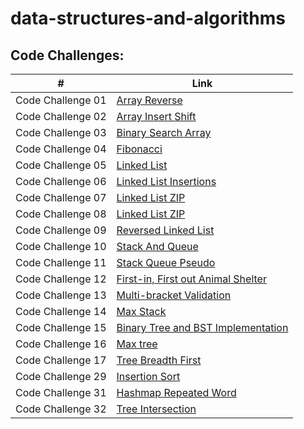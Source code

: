 # data-structures-and-algorithms

## Code Challenges:

| #                 | Link                                                        |
|-------------------|-------------------------------------------------------------|
| Code Challenge 01 | [Array Reverse](./class-01/README.md)                       |
| Code Challenge 02 | [Array Insert Shift](./class-02/README.md)                  |
| Code Challenge 03 | [Binary Search Array](./class-03/README.md)                 |
| Code Challenge 04 | [Fibonacci](./class-04/README.md)                           |
| Code Challenge 05 | [Linked List](./class-05/README.md)                         |
| Code Challenge 06 | [Linked List Insertions](./class-06/README.md)              |
| Code Challenge 07 | [Linked List ZIP](./class-07/README.md)                     |
| Code Challenge 08 | [Linked List ZIP](./linked-list-zip/README.md)              |
| Code Challenge 09 | [Reversed Linked List ](./class-09/README.md)               |
| Code Challenge 10 | [Stack And Queue ](./class-10/README.md)                    |
| Code Challenge 11 | [Stack Queue Pseudo ](./class-11/README.md)                 |
| Code Challenge 12 | [First-in, First out Animal Shelter ](./class-12/README.md) |
| Code Challenge 13 | [Multi-bracket Validation ](./class-13/README.md)           |
| Code Challenge 14 | [Max Stack ](./class-14/README.md)                          |
| Code Challenge 15 | [Binary Tree and BST Implementation ](./class-15/README.md) |
| Code Challenge 16 | [Max tree ](./class-16/README.md)                           |
| Code Challenge 17 | [Tree Breadth First ](./class-17/README.md)                 |
| Code Challenge 29 | [Insertion Sort ](./class-29/README.md)                     |
| Code Challenge 31 | [Hashmap Repeated Word ](./class-31/README.md)              |
| Code Challenge 32 | [Tree Intersection ](./class-32/README.md)                  |

